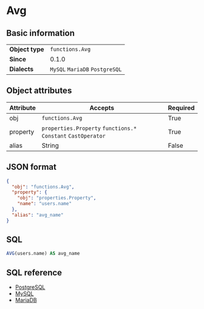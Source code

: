 # Avg

## Basic information

|                 |                                |
|-----------------|--------------------------------|
| **Object type** | `functions.Avg`                |
| **Since**       | 0.1.0                          |
| **Dialects**    | `MySQL` `MariaDB` `PostgreSQL` |

## Object attributes

| Attribute       | Accepts                                                  | Required |
|-----------------|----------------------------------------------------------|----------|
| obj             | `functions.Avg`                                          | True     |
| property        | `properties.Property` `functions.*` `Constant` `CastOperator` | True     |
| alias           | String                                                   | False    |

## JSON format

```json
{
  "obj": "functions.Avg",
  "property": {
    "obj": "properties.Property",
    "name": "users.name"
  },
  "alias": "avg_name"
}
```

## SQL

```sql
AVG(users.name) AS avg_name
```

## SQL reference

- [PostgreSQL](https://www.postgresql.org/docs/current/functions-aggregate.html)
- [MySQL](https://dev.mysql.com/doc/refman/8.0/en/group-by-functions.html#function_avg)
- [MariaDB](https://mariadb.com/kb/en/avg/)
